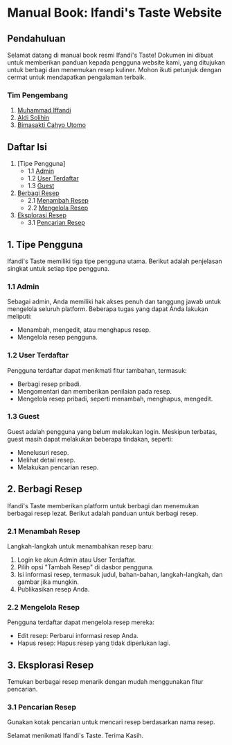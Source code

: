 # Manual Book: Ifandi's Taste Website

## Pendahuluan
Selamat datang di manual book resmi Ifandi's Taste! Dokumen ini dibuat untuk memberikan panduan kepada pengguna website kami, yang ditujukan untuk berbagi dan menemukan resep kuliner. Mohon ikuti petunjuk dengan cermat untuk mendapatkan pengalaman terbaik.

### Tim Pengembang
1. [Muhammad Iffandi](https://github.com/Mifandi)
2. [Aldi Solihin](https://github.com/AldiSolihin12)
3. [Bimasakti Cahyo Utomo](https://github.com/bimacahyosaktiutomo)

## Daftar Isi
1. [Tipe Pengguna]
   - 1.1 [Admin](#admin)
   - 1.2 [User Terdaftar](#user-terdaftar)
   - 1.3 [Guest](#guest)
2. [Berbagi Resep](#berbagi-resep)
   - 2.1 [Menambah Resep](#menambah-resep)
   - 2.2 [Mengelola Resep](#mengelola-resep)
3. [Eksplorasi Resep](#eksplorasi-resep)
   - 3.1 [Pencarian Resep](#pencarian-resep)

## 1. Tipe Pengguna
Ifandi's Taste memiliki tiga tipe pengguna utama. Berikut adalah penjelasan singkat untuk setiap tipe pengguna.

### 1.1 Admin
Sebagai admin, Anda memiliki hak akses penuh dan tanggung jawab untuk mengelola seluruh platform. Beberapa tugas yang dapat Anda lakukan meliputi:
- Menambah, mengedit, atau menghapus resep.
- Mengelola resep pengguna.

### 1.2 User Terdaftar
Pengguna terdaftar dapat menikmati fitur tambahan, termasuk:
- Berbagi resep pribadi.
- Mengomentari dan memberikan penilaian pada resep.
- Mengelola resep pribadi, seperti menambah, menghapus, mengedit.
  
### 1.3 Guest
Guest adalah pengguna yang belum melakukan login. Meskipun terbatas, guest masih dapat melakukan beberapa tindakan, seperti:
- Menelusuri resep.
- Melihat detail resep.
- Melakukan pencarian resep.

## 2. Berbagi Resep
Ifandi's Taste memberikan platform untuk berbagi dan menemukan berbagai resep lezat. Berikut adalah panduan untuk berbagi resep.

### 2.1 Menambah Resep
Langkah-langkah untuk menambahkan resep baru:
1. Login ke akun Admin atau User Terdaftar.
2. Pilih opsi "Tambah Resep" di dasbor pengguna.
3. Isi informasi resep, termasuk judul, bahan-bahan, langkah-langkah, dan gambar jika mungkin.
4. Publikasikan resep Anda.

### 2.2 Mengelola Resep
Pengguna terdaftar dapat mengelola resep mereka:
- Edit resep: Perbarui informasi resep Anda.
- Hapus resep: Hapus resep yang tidak diperlukan lagi.

## 3. Eksplorasi Resep
Temukan berbagai resep menarik dengan mudah menggunakan fitur pencarian.

### 3.1 Pencarian Resep
Gunakan kotak pencarian untuk mencari resep berdasarkan nama resep.

Selamat menikmati Ifandi's Taste. Terima Kasih.
